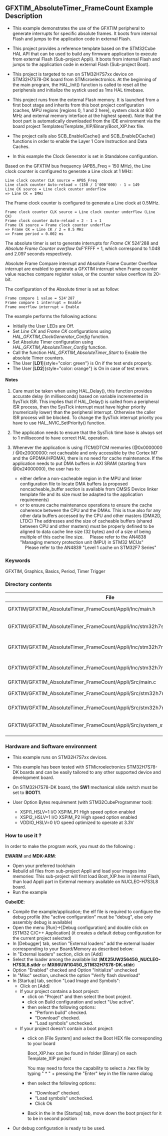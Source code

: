 ## <b>GFXTIM_AbsoluteTimer_FrameCount Example Description</b>

- This example demonstrates the use of the GFXTIM peripheral to generate interrupts for specific absolute frames. It boots from internal Flash and jumps
to the application code in external Flash.

- This project provides a reference template based on the STM32Cube HAL API that can be used
to build any firmware application to execute from external Flash (Sub-project Appli). It boots from internal Flash and jumps
to the application code in external Flash (Sub-project Boot).
- This project is targeted to run on STM32H7S7xx device on STM32H7S78-DK board from STMicroelectronics.
At the beginning of the main program, the HAL_Init() function is called to reset
all the peripherals and initialize the systick used as 1ms HAL timebase.
- This project runs from the external Flash memory. It is launched from a first boot stage and inherits from this boot project
configuration (caches, MPU regions [regions 0, 1 and 2 here], system clock at 600 MHz and external memory interface at the highest speed).
Note that the boot part is automatically downloaded from the IDE environment via the board project Templates/Template_XIP/Binary/Boot_XIP.hex file.
- The project calls also SCB_EnableICache() and SCB_EnableDCache() functions in order to enable
the Layer 1 Core Instruction and Data Caches.

- In this example the Clock Generator is set in Standalone configuration.

Based on the GFXTIM bus frequency (APB5_Freq = 150 MHz), the Line clock counter is configured to generate a Line clock at 1 MHz:

	Line clock counter CLK source = APB5_Freq
	Line clock counter Auto-reload = (150 / 1'000'000) - 1 = 149
	Line CK source = Line clock counter underflow
    => Line CK = 1MHz

The Frame clock counter is configured to generate a Line clock at 0.5MHz.
	  
    Frame clock counter CLK source = Line clock counter underflow (Line CK)
	Frame clock counter Auto-reload = 2 - 1 = 1
	Frame CK source = Frame clock counter underflow
	=> Frame CK = Line CK / 2 = 0.5 MHz
	=> Frame period = 0.002 ms

The absolute timer is set to generate interrupts for <i>Frame CK</i> 524'288 and <i> Absolute Frame Counter overflow</i>  0xF'FFFF + 1,
which correspond to 1.048 and 2.097 seconds respectively.

Absolute Frame Compare interrupt and Absolute Frame Counter Overflow interrupt are enabled to generate a GFXTIM interrupt when Frame counter value reaches compare register value, or the counter value overflow its 20-bit.

The configuration of the Absolute timer is set as follow:

	Frame compare 1 value = 524'287
	Frame compare 1 interrupt = Enable
	Frame overflow interrupt = Enable

The example performs the following actions:

  - Initially the User LEDs are Off.
  - Set <i>Line CK</i> and <i>Frame CK</i> configurations using <i>HAL_GFXTIM_ClockGenerator_Config</i> function.
  - Set Absolute Timer configuration using <i>HAL_GFXTIM_AbsoluteTimer_Config</i> function.
  - Call the function <i>HAL_GFXTIM_AbsoluteTimer_Start</i> to Enable the absolute Timer counters.
  - The User [**LD1**]{style="color: green"} is On if the test ends properly.
  - The User [**LD2**]{style="color: orange"} is On in case of test errors.

#### <b>Notes</b>

 1. Care must be taken when using HAL_Delay(), this function provides accurate delay (in milliseconds)
    based on variable incremented in SysTick ISR. This implies that if HAL_Delay() is called from
    a peripheral ISR process, then the SysTick interrupt must have higher priority (numerically lower)
    than the peripheral interrupt. Otherwise the caller ISR process will be blocked.
    To change the SysTick interrupt priority you have to use HAL_NVIC_SetPriority() function.

 2. The application needs to ensure that the SysTick time base is always set to 1 millisecond
    to have correct HAL operation.

 3. Whenever the application is using ITCM/DTCM memories (@0x0000000 / @0x20000000: not cacheable and only accessible
    by the Cortex M7 and the GPDMA/HPDMA), there is no need for cache maintenance.
    If the application needs to put DMA buffers in AXI SRAM (starting from @0x24000000), the user has to:
    - either define a non-cacheable region in the MPU and linker configuration file to locate DMA buffers
      (a proposed noncacheable_buffer section is available from CMSIS Device linker template file and its size must
      be adapted to the application requirements)
    - or to ensure cache maintenance operations to ensure the cache coherence between the CPU and the DMAs.
    This is true also for any other data buffers accessed by the CPU and other masters (DMA2D, LTDC)
    The addresses and the size of cacheable buffers (shared between CPU and other masters)
    must be properly defined to be aligned to data cache line size (32 bytes) and of a size of being multiple
    of this cache line size.
    Please refer to the AN4838 "Managing memory protection unit (MPU) in STM32 MCUs"
    Please refer to the AN4839 "Level 1 cache on STM32F7 Series"

### <b>Keywords</b>

GFXTIM, Graphics, Basics, Period, Timer Trigger

### <b>Directory contents</b>

File                                                                               | Description
 ---                                                                               | ---
  GFXTIM/GFXTIM_AbsoluteTimer_FrameCount/Appli/Inc/main.h                          |  Header for main.c module
  GFXTIM/GFXTIM_AbsoluteTimer_FrameCount/Appli/Inc/stm32h7s78_discovery_conf.h     |  BSP Configuration file
  GFXTIM/GFXTIM_AbsoluteTimer_FrameCount/Appli/Inc/stm32h7rsxx_it.h                |  Interrupt handlers header file
  GFXTIM/GFXTIM_AbsoluteTimer_FrameCount/Appli/Inc/stm32h7rsxx_hal_conf.h          |  HAL configuration file
  GFXTIM/GFXTIM_AbsoluteTimer_FrameCount/Appli/Src/main.c                          |  Main program
  GFXTIM/GFXTIM_AbsoluteTimer_FrameCount/Appli/Src/stm32h7rsxx_hal_msp.c           |  HAL MSP module
  GFXTIM/GFXTIM_AbsoluteTimer_FrameCount/Appli/Src/stm32h7rsxx_it.c                |  Interrupt handlers
  GFXTIM/GFXTIM_AbsoluteTimer_FrameCount/Appli/Src/system_stm32h7rsxx.c            |  STM32H7RSxx system source file

### <b>Hardware and Software environment</b>

  - This example runs on STM32H7S7xx devices.

  - This example has been tested with STMicroelectronics STM32H7S78-DK
    boards and can be easily tailored to any other supported device
    and development board.

  - On STM32H7S78-DK board, the **SW1** mechanical slide switch must be set to **BOOT1**.

  - User Option Bytes requirement (with STM32CubeProgrammer tool):

    - XSPI1_HSLV=1     I/O XSPIM_P1 High speed option enabled
    - XSPI2_HSLV=1     I/O XSPIM_P2 High speed option enabled
    - VDDIO_HSLV=0     I/O speed optimized to operate at 3.3V

### <b>How to use it ?</b>

In order to make the program work, you must do the following :

**EWARM** and **MDK-ARM**:

 - Open your preferred toolchain
 - Rebuild all files from sub-project Appli and load your images into memories: This sub-project will first load Boot_XIP.hex in internal Flash,
   than load Appli part in External memory available on NUCLEO-H7S3L8 board.
 - Run the example

**CubeIDE**:

 - Compile the example/application; the elf file is required to configure the debug profile (the "active configuration" must be "debug", else only assembly debug is available)
 - Open the menu [Run]->[Debug configuration] and double click on  [STM32 C/C++ Application] (it creates a default debug configuration for the current project selected)
 - In [Debugger] tab, section "External  loaders" add the external loader corresponding to your Board/Memory as described below:
 - In "External loaders" section, click on [Add]
 - Select the loader among the available list (**MX25UW25645G_NUCLEO-H7S3L8.stldr** or **MX66UW1G45G_STM32H7S78-DK.stldr**)
 - Option "Enabled" checked and Option "Initialize" unchecked
 - In "Misc" section, uncheck the option "Verify flash download"
 - In [Startup] tab, section "Load Image and Symbols":
   - Click on [Add]
   - If your project contains a boot project:
     - click on "Project" and then select the boot project.
     - click on Build configuration and select "Use active".
     - then select the following options:
       - "Perform build" checked.
       - "Download" checked.
       - "Load symbols" unchecked.
   - If your project doesn't contain a boot project:
     - click on [File System] and select the Boot HEX file corresponding to your board

        Boot_XIP.hex can be found in folder [Binary] on each Template_XIP project

        You may need to force the capability to select a .hex file by typing " * " + pressing the "Enter" key in the file name dialog

     - then select the following options:
       - "Download"      checked.
       - "Load symbols" unchecked.
       - Click Ok
     - Back in the in the [Startup] tab, move down the boot project for it to be in second position
 - Our debug configuration is ready to be used.